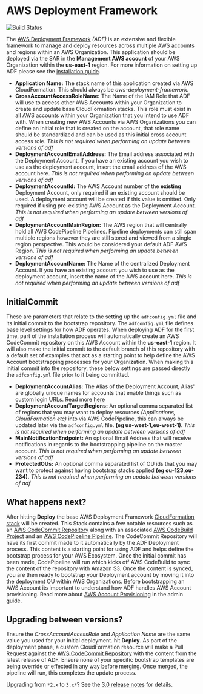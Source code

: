 # AWS Deployment Framework

[![Build Status](https://travis-ci.org/awslabs/aws-deployment-framework.svg?branch=master)](https://travis-ci.org/awslabs/aws-deployment-framework)

The [AWS Deployment Framework](https://github.com/awslabs/aws-deployment-framework)
*(ADF)* is an extensive and flexible framework to manage and deploy resources
across multiple AWS accounts and regions within an AWS Organization. This
application should be deployed via the SAR in the **Management AWS account** of
your AWS Organization within the **us-east-1** region. For more information on
setting up ADF please see the
[installation guide](https://github.com/awslabs/aws-deployment-framework/tree/master/docs/installation-guide.md).

- **Application Name:** The stack name of this application created via AWS
CloudFormation. This should always be *aws-deployment-framework*.
- **CrossAccountAccessRoleName:** The Name of the IAM Role that ADF will use to
access other AWS Accounts within your Organization to create and update base
CloudFormation stacks. This role must exist in all AWS accounts within your
Organization that you intend to use ADF with. When creating new AWS Accounts via
AWS Organizations you can define an initial role that is created on the account,
that role name should be standardized and can be used as this initial cross
account access role. *This is not required when performing an update between
versions of adf*
- **DeploymentAccountEmailAddress:** The Email address associated with the
Deployment Account, If you have an existing account you wish to use as the
deployment account, insert the email address of the AWS account here. *This is
not required when performing an update between versions of adf*
- **DeploymentAccountId:** The AWS Account number of the **existing** Deployment
Account, only required if an existing account should be used. A deployment
account will be created if this value is omitted. Only required if using
pre-existing AWS Account as the Deployment Account. *This is not required when
performing an update between versions of adf*
- **DeploymentAccountMainRegion:** The AWS region that will centrally hold all
AWS CodePipeline Pipelines. Pipeline deployments can still span multiple regions
however they are still stored and viewed from a single region perspective. This
would be considered your default ADF AWS Region. *This is not required when
performing an update between versions of adf*
- **DeploymentAccountName:** The Name of the centralized Deployment Account.
If you have an existing account you wish to use as the deployment account,
insert the name of the AWS account here. *This is not required when performing
an update between versions of adf*

## InitialCommit

These are parameters that relate to the setting up the `adfconfig.yml` file and
its initial commit to the bootstrap repository. The `adfconfig.yml` file defines
base level settings for how ADF operates. When deploying ADF for the first time,
part of the installation process will automatically create an AWS CodeCommit
repository on this AWS Account within the **us-east-1** region. It will also
make the initial commit to the default branch of this repository with a default
set of examples that act as a starting point to help define the AWS Account
bootstrapping processes for your Organization. When making this initial commit
into the repository, these below settings are passed directly the
`adfconfig.yml` file prior to it being committed.

- **DeploymentAccountAlias:**
The Alias of the Deployment Account, Alias' are globally unique names for
accounts that enable things such as custom login URLs. Read more
[here](https://docs.aws.amazon.com/IAM/latest/UserGuide/console_account-alias.html#AboutAccountAlias)
- **DeploymentAccountTargetRegions:**
An optional comma separated list of regions that you may want to deploy
resources *(Applications, CloudFormation etc)* into via AWS CodePipeline, this
can always be updated later via the `adfconfig.yml` file.
**(eg us-west-1,eu-west-1)**. *This is not required when performing an update
between versions of adf*
- **MainNotificationEndpoint:**
An optional Email Address that will receive notifications in regards to the
bootstrapping pipeline on the master account. *This is not required when
performing an update between versions of adf*
- **ProtectedOUs:**
An optional comma separated list of OU ids that you may want to protect against
having bootstrap stacks applied **(eg ou-123,ou-234)**. *This is not required
when performing an update between versions of adf*

## What happens next?

After hitting **Deploy** the base AWS Deployment Framework
[CloudFormation stack](https://console.aws.amazon.com/cloudformation/home?region=us-east-1#/stacks)
will be created. This Stack contains a few notable resources such as an
[AWS CodeCommit Repository](https://console.aws.amazon.com/codesuite/codecommit/repositories/aws-deployment-framework-bootstrap/browse?region=us-east-1)
along with an associated [AWS CodeBuild Project](https://console.aws.amazon.com/codesuite/codebuild/projects/aws-deployment-framework-base-templates/history?region=us-east-1)
and an [AWS CodePipeline Pipeline](https://console.aws.amazon.com/codesuite/codepipeline/pipelines/aws-deployment-framework-bootstrap-pipeline/view?region=us-east-1).
The CodeCommit Repository will have its first commit made to it automatically by
the ADF Deployment process. This content is a starting point for using ADF and
helps define the bootstrap process for your AWS Ecosystem. Once the initial
commit has been made, CodePipeline will run which kicks off AWS CodeBuild to
sync the content of the repository with Amazon S3. Once the content is synced,
you are then ready to bootstrap your Deployment account by moving it into the
deployment OU within AWS Organizations. Before bootstrapping an AWS Account its
important to understand how ADF handles AWS Account provisioning. Read more
about [AWS Account Provisioning](./admin-guide.md) in the admin guide.

## Upgrading between versions?

Ensure the *CrossAccountAccessRole* and *Application Name* are the same value
you used for your initial deployment. hit **Deploy**. As part of the deployment
phase, a custom CloudFormation resource will make a Pull Request against the
[AWS CodeCommit Repository](https://console.aws.amazon.com/codesuite/codecommit/repositories/aws-deployment-framework-bootstrap/browse?region=us-east-1)
with the content from the latest release of ADF. Ensure none of your specific
bootstrap templates are being override or effected in any way before merging.
Once merged, the pipeline will run, this completes the update process.

Upgrading from `*2.x` to `3.x*`? See the
[3.0 release notes](https://github.com/awslabs/aws-deployment-framework/releases)
for details.
